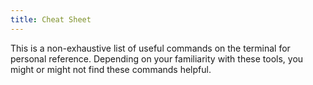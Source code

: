 ```yaml
---
title: Cheat Sheet
---
```


This is a non-exhaustive list of useful commands on the terminal for personal reference. Depending on your familiarity with these tools, you might or might not find these commands helpful.